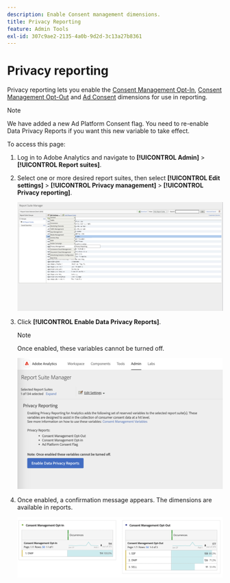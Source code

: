 ```yaml
---
description: Enable Consent management dimensions.
title: Privacy Reporting
feature: Admin Tools
exl-id: 307c9ae2-2135-4a0b-9d2d-3c13a27b8361
---
```

# Privacy reporting

Privacy reporting lets you enable the [Consent Management Opt-In](/help/components/dimensions/cm-opt-in.md), [Consent Management Opt-Out](/help/components/dimensions/cm-opt-out.md) and [Ad Consent](/help/components//dimensions/ad-consent.md) dimensions for use in reporting.

>[!NOTE]
>
>We have added a new Ad Platform Consent flag. You need to re-enable Data Privacy Reports if you want this new variable to take effect.

To access this page:

1. Log in to Adobe Analytics and navigate to **[!UICONTROL Admin]** > **[!UICONTROL Report suites]**.
1. Select one or more desired report suites, then select **[!UICONTROL Edit settings]** > **[!UICONTROL Privacy management]** > **[!UICONTROL Privacy reporting]**.

   ![Edit settings](assets/rsm-privacy-select.png)

1. Click **[!UICONTROL Enable Data Privacy Reports]**.

   >[!NOTE]
   >
   >Once enabled, these variables cannot be turned off.

   ![Enable](assets/rsm-privacy-enable.png)

1. Once enabled, a confirmation message appears. The dimensions are available in reports.

   ![Report](assets/consent-management.png)
